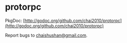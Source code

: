 protorpc
========

PkgDoc: [http://godoc.org/github.com/chai2010/protorpc](http://godoc.org/github.com/chai2010/protorpc)

Report bugs to <chaishushan@gmail.com>.
